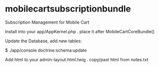 # mobilecartsubscriptionbundle
Subscription Management for Mobile Cart

Install into your app/AppKernel.php . place it after MobileCartCoreBundle()

Update the Database, add new tables:

$ ./app/console doctrine:schema:update

Add html to your admin-layout.html.twig . copy/past html from notes.txt

